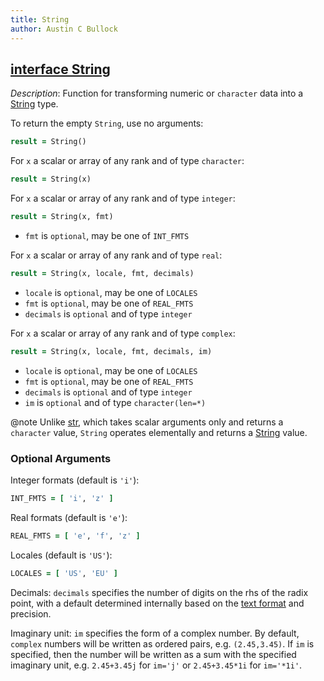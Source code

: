 ```yaml
---
title: String
author: Austin C Bullock
---
```


## [interface String](../../interface/string.html)

*Description*: Function for transforming numeric or `character` data into a [String](../../type/string.html) type.

To return the empty `String`, use no arguments:

```fortran
result = String()
```

For `x` a scalar or array of any rank and of type `character`:

```fortran
result = String(x)
```

For `x` a scalar or array of any rank and of type `integer`:

```fortran
result = String(x, fmt)
```

* `fmt` is `optional`, may be one of `INT_FMTS`

For `x` a scalar or array of any rank and of type `real`:

```fortran
result = String(x, locale, fmt, decimals)
```

* `locale` is `optional`, may be one of `LOCALES`
* `fmt` is `optional`, may be one of `REAL_FMTS`
* `decimals` is `optional` and of type `integer`

For `x` a scalar or array of any rank and of type `complex`:

```fortran
result = String(x, locale, fmt, decimals, im)
```

* `locale` is `optional`, may be one of `LOCALES`
* `fmt` is `optional`, may be one of `REAL_FMTS`
* `decimals` is `optional` and of type `integer`
* `im` is `optional` and of type `character(len=*)`

@note Unlike [str](str.html), which takes scalar arguments only and returns a `character` value, `String` operates elementally and returns a [String](../../type/string.html) value.

### Optional Arguments

Integer formats (default is `'i'`):

```fortran
INT_FMTS = [ 'i', 'z' ]
```

Real formats (default is `'e'`):

```fortran
REAL_FMTS = [ 'e', 'f', 'z' ]
```

Locales (default is `'US'`):

```fortran
LOCALES = [ 'US', 'EU' ]
```

Decimals: `decimals` specifies the number of digits on the rhs of the radix point, with a default determined internally based on the [text format](../UserInfo/text-fmts.html) and precision.

Imaginary unit: `im` specifies the form of a complex number. By default, `complex` numbers will be written as ordered pairs, e.g. `(2.45,3.45)`. If `im` is specified, then the number will be written as a sum with the specified imaginary unit, e.g. `2.45+3.45j` for `im='j'` or `2.45+3.45*1i` for `im='*1i'`.
